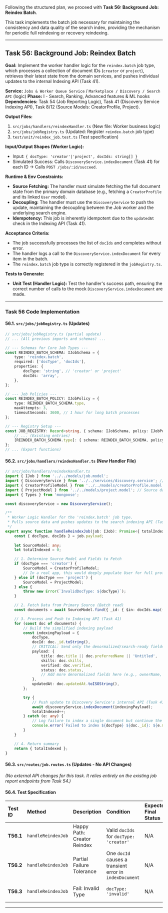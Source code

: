 Following the structured plan, we proceed with **Task 56: Background Job: Reindex Batch**.

This task implements the batch job necessary for maintaining the consistency and data quality of the search index, providing the mechanism for periodic full reindexing or recovery reindexing.

***

## **Task 56: Background Job: Reindex Batch**

**Goal:** Implement the worker handler logic for the `reindex.batch` job type, which processes a collection of document IDs (`creator` or `project`), retrieves their latest state from the domain services, and pushes individual updates to the internal Indexing API (Task 41).

**Service:** `Jobs & Worker Queue Service` / `Marketplace / Discovery / Search API` (logic)
**Phase:** I - Search, Ranking, Advanced features & ML hooks
**Dependencies:** Task 54 (Job Reporting Logic), Task 41 (Discovery Service Indexing API), Task 8/12 (Source Models: CreatorProfile, Project).

**Output Files:**
1.  `src/jobs/handlers/reindexHandler.ts` (New file: Worker business logic)
2.  `src/jobs/jobRegistry.ts` (Updated: Register `reindex.batch` job type)
3.  `test/unit/reindex_job.test.ts` (Test specification)

**Input/Output Shapes (Worker Logic):**
*   Input: `{ docType: 'creator'|'project', docIds: string[] }`
*   Simulated Success: Calls `DiscoveryService.indexDocument` (Task 41) for each ID $\rightarrow$ Calls `POST /jobs/:id/succeed`.

**Runtime & Env Constraints:**
*   **Source Fetching:** The handler must simulate fetching the full document state from the primary domain database (e.g., fetching a `CreatorProfile` and its linked `User` model).
*   **Decoupling:** The handler must use the `DiscoveryService` to push the update, maintaining the decoupling between the Job worker and the underlying search engine.
*   **Idempotency:** This job is inherently idempotent due to the `updatedAt` check in the Indexing API (Task 41).

**Acceptance Criteria:**
*   The job successfully processes the list of `docIds` and completes without error.
*   The handler logs a call to the `DiscoveryService.indexDocument` for every item in the batch.
*   The `reindex.batch` job type is correctly registered in the `jobRegistry.ts`.

**Tests to Generate:**
*   **Unit Test (Handler Logic):** Test the handler's success path, ensuring the correct number of calls to the mock `DiscoveryService.indexDocument` are made.

***

### **Task 56 Code Implementation**

#### **56.1. `src/jobs/jobRegistry.ts` (Updates)**

```typescript
// src/jobs/jobRegistry.ts (partial update)
// ... (All previous imports and schemas) ...

// --- Schemas for Core Job Types ---
const REINDEX_BATCH_SCHEMA: IJobSchema = {
    type: 'reindex.batch',
    required: ['docType', 'docIds'],
    properties: {
        docType: 'string', // 'creator' or 'project'
        docIds: 'array',
    },
};

// --- Job Policies ---
const REINDEX_BATCH_POLICY: IJobPolicy = {
    type: REINDEX_BATCH_SCHEMA.type,
    maxAttempts: 3,
    timeoutSeconds: 3600, // 1 hour for long batch processes
};

// --- Registry Setup ---
const JOB_REGISTRY: Record<string, { schema: IJobSchema, policy: IJobPolicy }> = {
    // ... (Existing entries)
    [REINDEX_BATCH_SCHEMA.type]: { schema: REINDEX_BATCH_SCHEMA, policy: REINDEX_BATCH_POLICY },
};
// ... (Export functions)
```

#### **56.2. `src/jobs/handlers/reindexHandler.ts` (New Handler File)**

```typescript
// src/jobs/handlers/reindexHandler.ts
import { IJob } from '../../models/job.model';
import { DiscoveryService } from '../../services/discovery.service'; // Task 41 dependency
import { CreatorProfileModel } from '../../models/creatorProfile.model'; // Source data
import { ProjectModel } from '../../models/project.model'; // Source data
import { Types } from 'mongoose';

const discoveryService = new DiscoveryService();

/**
 * Worker Logic Handler for the 'reindex.batch' job type.
 * Pulls source data and pushes updates to the search indexing API (Task 41).
 */
export async function handleReindexJob(job: IJob): Promise<{ totalIndexed: number }> {
    const { docType, docIds } = job.payload;
    
    let SourceModel: any;
    let totalIndexed = 0;

    // 1. Determine Source Model and Fields to Fetch
    if (docType === 'creator') {
        SourceModel = CreatorProfileModel;
        // In a real app, this would deeply populate User for full profile/name data
    } else if (docType === 'project') {
        SourceModel = ProjectModel;
    } else {
        throw new Error(`InvalidDocType: ${docType}`);
    }

    // 2. Fetch Data from Primary Source (Batch read)
    const documents = await SourceModel.find({ _id: { $in: docIds.map((id: string) => new Types.ObjectId(id)) } }).lean();

    // 3. Process and Push to Indexing API (Task 41)
    for (const doc of documents) {
        // Build the simplified indexing payload
        const indexingPayload = {
            docType,
            docId: doc._id.toString(),
            // CRITICAL: Send only the denormalized/search-ready fields
            payload: {
                title: doc.title || doc.preferredName || 'Untitled',
                skills: doc.skills,
                verified: doc.verified,
                status: doc.status,
                // Add more denormalized fields here (e.g., ownerName, roleCounts)
            },
            updatedAt: doc.updatedAt.toISOString(),
        };

        try {
            // Push update to Discovery Service's internal API (Task 41)
            await discoveryService.indexDocument(indexingPayload);
            totalIndexed++;
        } catch (e: any) {
            // Log failure to index a single document but continue the batch (soft failure)
            console.error(`Failed to index ${docType} ${doc._id}: ${e.message}`);
        }
    }

    // 4. Return summary
    return { totalIndexed };
}
```

#### **56.3. `src/routes/job.routes.ts` (Updates - No API Changes)**

*(No external API changes for this task. It relies entirely on the existing job report endpoints from Task 54.)*

#### **56.4. Test Specification**

| Test ID | Method | Description | Condition | Expected Final Status | Expected Check |
| :--- | :--- | :--- | :--- | :--- | :--- |
| **T56.1** | `handleReindexJob` | Happy Path: Creator Reindex | Valid `docIds` for `docType: 'creator'` | N/A | `discoveryService.indexDocument` is called for every ID. |
| **T56.2** | `handleReindexJob` | Partial Failure Tolerance | One `docId` causes a transient error in `indexDocument` | N/A | Job handler continues and reports `totalIndexed = N-1`. |
| **T56.3** | `handleReindexJob` | Fail: Invalid Type | `docType: 'invalid'` | N/A | Handler throws `InvalidDocType` error; Job Service reports failure. |

---